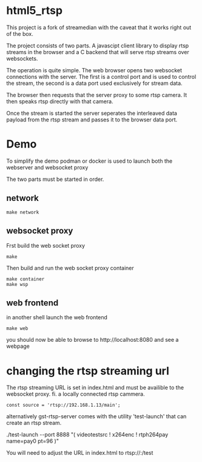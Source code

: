 # html5_rtsp

This project is a fork of streamedian with the caveat that it works right out of the box.

The project consists of two parts. A javascipt client library to display rtsp streams in the browser and a C backend that will serve rtsp streams over websockets.

The operation is quite simple. The web browser opens two websocket connections with the server. The first is a control port and is used to control the stream, the second is a data port used exclusively for stream data.

The browser then requests that the server proxy to some rtsp camera. It then speaks rtsp directly with that camera.

Once the stream is started the server seperates the interleaved data payload from the rtsp stream and passes it to the browser data port.

# Demo

To simplify the demo podman or docker is used to launch both the webserver and websocket proxy

The two parts must be started in order.

## network

```
make network
```

## websocket proxy

Frst build the web socket proxy

```
make
```

Then build and run the web socket proxy container

```
make container
make wsp
```

## web frontend

in another shell launch the web frontend

```
make web
```

you should now be able to browse to http://localhost:8080 and see a webpage

# changing the rtsp streaming url

The rtsp streaming URL is set in index.html and must be availible to the websocket proxy. fi. a locally connected rtsp cammera.

```
const source = 'rtsp://192.168.1.13/main';
```

alternatively gst-rtsp-server comes with the utility 'test-launch' that can create an rtsp stream.

./test-launch --port 8888 "( videotestsrc ! x264enc ! rtph264pay name=pay0 pt=96 )"

You will need to adjust the URL in index.html to rtsp://<your rtsp server ip>:<and port>/test